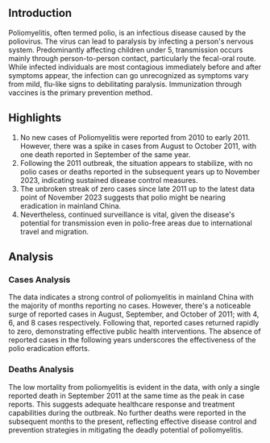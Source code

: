 ## Introduction

Poliomyelitis, often termed polio, is an infectious disease caused by the poliovirus. The virus can lead to paralysis by infecting a person's nervous system. Predominantly affecting children under 5, transmission occurs mainly through person-to-person contact, particularly the fecal-oral route. While infected individuals are most contagious immediately before and after symptoms appear, the infection can go unrecognized as symptoms vary from mild, flu-like signs to debilitating paralysis. Immunization through vaccines is the primary prevention method.

## Highlights

1. No new cases of Poliomyelitis were reported from 2010 to early 2011. However, there was a spike in cases from August to October 2011, with one death reported in September of the same year. <br/> 
2. Following the 2011 outbreak, the situation appears to stabilize, with no polio cases or deaths reported in the subsequent years up to November 2023, indicating sustained disease control measures. <br/>
3. The unbroken streak of zero cases since late 2011 up to the latest data point of November 2023 suggests that polio might be nearing eradication in mainland China. <br/>
4. Nevertheless, continued surveillance is vital, given the disease's potential for transmission even in polio-free areas due to international travel and migration. <br/>
## Analysis

### Cases Analysis

The data indicates a strong control of poliomyelitis in mainland China with the majority of months reporting no cases. However, there's a noticeable surge of reported cases in August, September, and October of 2011; with 4, 6, and 8 cases respectively. Following that, reported cases returned rapidly to zero, demonstrating effective public health interventions. The absence of reported cases in the following years underscores the effectiveness of the polio eradication efforts.

### Deaths Analysis

The low mortality from poliomyelitis is evident in the data, with only a single reported death in September 2011 at the same time as the peak in case reports. This suggests adequate healthcare response and treatment capabilities during the outbreak. No further deaths were reported in the subsequent months to the present, reflecting effective disease control and prevention strategies in mitigating the deadly potential of poliomyelitis.
